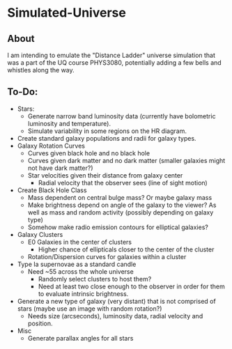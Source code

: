 # Simulated-Universe
## About
I am intending to emulate the "Distance Ladder" universe simulation that was a part of the UQ course PHYS3080, potentially adding a few bells and whistles along the way. 

## To-Do:
 - Stars:
    - Generate narrow band luminosity data (currently have bolometric luminosity and temperature). 
	- Simulate variability in some regions on the HR diagram. 
 - Create standard galaxy populations and radii for galaxy types. 
 - Galaxy Rotation Curves
    - Curves given black hole and no black hole
    - Curves given dark matter and no dark matter (smaller galaxies might not have dark matter?)
    - Star velocities given their distance from galaxy center
        - Radial velocity that the observer sees (line of sight motion)
 - Create Black Hole Class
    - Mass dependent on central bulge mass? Or maybe galaxy mass
    - Make brightness depend on angle of the galaxy to the viewer? As well as mass and random activity (possibly depending on galaxy type)
    - Somehow make radio emission contours for elliptical galaxies?
 - Galaxy Clusters
    - E0 Galaxies in the center of clusters
        - Higher chance of ellipticals closer to the center of the cluster
    - Rotation/Dispersion curves for galaxies within a cluster
 - Type Ia supernovae as a standard candle
    - Need ~55 across the whole universe
        - Randomly select clusters to host them?
        - Need at least two close enough to the observer in order for them to evaluate intrinsic brightness. 
 - Generate a new type of galaxy (very distant) that is not comprised of stars (maybe use an image with random rotation?)
    - Needs size (arcseconds), luminosity data, radial velocity and position. 
 - Misc
    - Generate parallax angles for all stars
